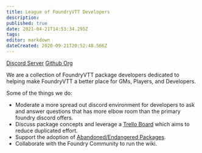 ```yaml
---
title: League of FoundryVTT Developers
description: 
published: true
date: 2021-04-21T14:53:34.295Z
tags: 
editor: markdown
dateCreated: 2020-09-21T20:52:48.566Z
---
```


<i class="fab fa-discord"></i> [Discord Server](https://discord.gg/2rHs78h)
<i class="fab fa-github"></i> [Github Org](https://github.com/League-of-Foundry-Developers)

We are a collection of FoundryVTT package developers dedicated to helping make FoundryVTT a better place for GMs, Players, and Developers.

Some of the things we do:
- Moderate a more spread out discord environment for developers to ask and answer questions that has more elbow room than the primary foundry discord offers.
- Discuss package concepts and leverage a [Trello Board](https://trello.com/b/xYiqr7js/league-of-extraordinary-foundryvtt-developers) which aims to reduce duplicated effort.
- Support the adoption of [Abandoned/Endangered Packages](https://trello.com/b/FmfN4LHZ/endangered-packages).
- Collaborate with the Foundry Community to run the wiki.